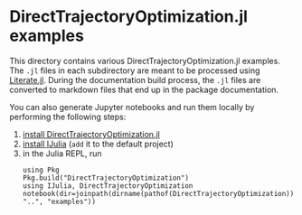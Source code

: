 # DirectTrajectoryOptimization.jl examples

This directory contains various DirectTrajectoryOptimization.jl examples.
The `.jl` files in each subdirectory are meant to be processed using [Literate.jl](https://github.com/fredrikekre/Literate.jl).
During the documentation build process, the `.jl` files are converted to markdown
files that end up in the package documentation.

You can also generate Jupyter notebooks and run them locally by performing the following steps:

1. [install DirectTrajectoryOptimization.jl](https://github.com/thowell/DirectTrajectoryOptimization.jl)
2. [install IJulia](https://github.com/JuliaLang/IJulia.jl) (`add` it to the default project)
3. in the Julia REPL, run
   ```
   using Pkg
   Pkg.build("DirectTrajectoryOptimization")
   using IJulia, DirectTrajectoryOptimization
   notebook(dir=joinpath(dirname(pathof(DirectTrajectoryOptimization)), "..", "examples"))
   ```


